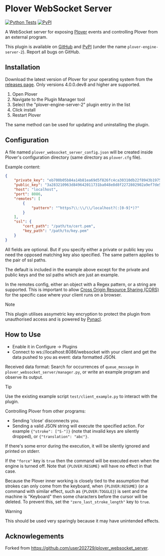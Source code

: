 # Plover WebSocket Server

[![Python Tests](https://github.com/CosmicDNA/plover-websocket-server/actions/workflows/pytest.yml/badge.svg)](https://github.com/CosmicDNA/nacl_middleware/actions/workflows/pytest.yml)
[![PyPI](https://img.shields.io/pypi/v/plover-engine-server-2?style=flat)](https://pypi.python.org/pypi/plover-engine-server-2/)

A WebSocket server for exposing [Plover](https://github.com/openstenoproject/plover) events
and controlling Plover from an external program.

This plugin is available on [GitHub]( https://github.com/user202729/plover_websocket_server)
and [PyPI](https://pypi.org/project/plover-engine-server-2/) (under the name `plover-engine-server-2`).
Report all bugs on GitHub.

## Installation

Download the latest version of Plover for your operating system from the [releases page](https://github.com/openstenoproject/plover/releases). Only versions 4.0.0.dev8 and higher are supported.

1. Open Plover
2. Navigate to the Plugin Manager tool
3. Select the "plover-engine-server-2" plugin entry in the list
4. Click install
5. Restart Plover

The same method can be used for updating and uninstalling the plugin.

## Configuration

A file named `plover_websocket_server_config.json` will be created
inside Plover's configuration directory (same directory as `plover.cfg` file).

Example content:

```json
{
    "private_key": "eb700b05b84a14b81ea69d5f826fc4ca30310db22f8943b1975fe56043c00771",
    "public_key": "3a283210963d849642011731ba048e8d8f2272802902a9ef7de56d0116236801",
    "host": "localhost",
    "port": 8086,
    "remotes": [
        {
            "pattern": "^https?\\:\\/\\/localhost?(:[0-9]*)?"
        }
    ],
    "ssl": {
        "cert_path": "/path/to/cert.pem",
        "key_path": "/path/to/key.pem"
    }
}
```

All fields are optional. But if you specify either a private or public key you need the opposed matching key also specified. The same pattern applies to the pair of ssl paths.

The default is included in the example above except for the private and public keys and the ssl paths which are just an example.

In the remotes config, either an object with a Regex pattern, or a string are supported. This is important to allow [Cross Origin Resource Sharing (CORS)](https://developer.mozilla.org/en-US/docs/Web/HTTP/CORS) for the specific case where your client runs on a browser.

> [!NOTE]
> This plugin utilises assymetric key encryption to protect the plugin from unauthorised access and is powered by [Pynacl](https://github.com/pyca/pynacl/).

## How to Use

* Enable it in Configure -> Plugins
* Connect to ws://localhost:8086/websocket with your client and get the data pushed to you as
event: data formatted JSON.

Received data format: Search for occurrences of `queue_message` in `plover_websocket_server/manager.py`,
or write an example program
and observe its output.

> [!TIP]
> Use the existing example script `test/client_example.py` to interact with the plugin.

Controlling Plover from other programs:

* Sending 'close' disconnects you.
* Sending a valid JSON string will execute the specified action.
For example `{"stroke": ["S-"]}` (note that invalid keys are silently dropped),
or `{"translation": "abc"}`.

If there's some error during the execution, it will be silently ignored and printed on stderr.

If the `"force"` key is `true` then the command will be executed even when the engine is turned off.
Note that `{PLOVER:RESUME}` will have no effect in that case.

Because the Plover inner working is closely tied to the assumption
that strokes can only come from the keyboard, when `{PLOVER:RESUME}` (or a command with similar effect,
such as `{PLOVER:TOGGLE}`) is sent and the machine is
"Keyboard" then some characters before the cursor will be deleted.
To prevent this, set the `"zero_last_stroke_length"` key to `true`.

> [!WARNING]
> This should be used very sparingly because it may have unintended effects.

## Acknowlegements

Forked from https://github.com/user202729/plover_websocket_server.
